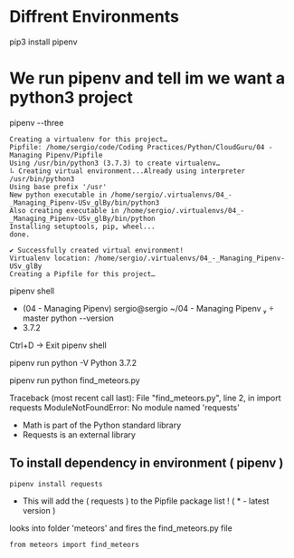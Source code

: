 # Diffrent Environments

pip3 install pipenv

# We run pipenv and tell im we want a python3 project
pipenv --three
```
Creating a virtualenv for this project…
Pipfile: /home/sergio/code/Coding Practices/Python/CloudGuru/04 - Managing Pipenv/Pipfile
Using /usr/bin/python3 (3.7.3) to create virtualenv…
⠧ Creating virtual environment...Already using interpreter /usr/bin/python3
Using base prefix '/usr'
New python executable in /home/sergio/.virtualenvs/04_-_Managing_Pipenv-USv_glBy/bin/python3
Also creating executable in /home/sergio/.virtualenvs/04_-_Managing_Pipenv-USv_glBy/bin/python
Installing setuptools, pip, wheel...
done.

✔ Successfully created virtual environment! 
Virtualenv location: /home/sergio/.virtualenvs/04_-_Managing_Pipenv-USv_glBy
Creating a Pipfile for this project…
```

pipenv shell
 - (04 - Managing Pipenv)  sergio@sergio ~/04 - Managing Pipenv   master
python --version
 - 3.7.2

Ctrl+D -> Exit pipenv shell

pipenv run python -V
Python 3.7.2

pipenv run python find_meteors.py

Traceback (most recent call last):
  File "find_meteors.py", line 2, in <module>
    import requests
ModuleNotFoundError: No module named 'requests'

 - Math is part of the Python standard library
 - Requests is an external library

## To install dependency in environment ( pipenv )

`
pipenv install requests
`
 - This will add the ( requests ) to the Pipfile package list ! ( * - latest version )

 looks into folder 'meteors' and fires the find_meteors.py file
```
from meteors import find_meteors 
```